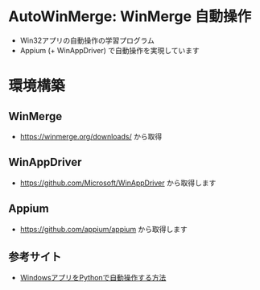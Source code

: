 # AutoWinMerge: WinMerge 自動操作

- Win32アプリの自動操作の学習プログラム
- Appium (+ WinAppDriver) で自動操作を実現しています


# 環境構築

## WinMerge

- https://winmerge.org/downloads/ から取得

## WinAppDriver

- https://github.com/Microsoft/WinAppDriver から取得します

## Appium

- https://github.com/appium/appium から取得します


## 参考サイト

- [WindowsアプリをPythonで自動操作する方法](https://mendo.work/2020/08/30/windows%E3%82%A2%E3%83%97%E3%83%AA%E3%82%92python%E3%81%A7%E8%87%AA%E5%8B%95%E6%93%8D%E4%BD%9C%E3%81%99%E3%82%8B%E6%96%B9%E6%B3%95/)